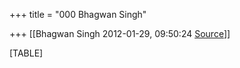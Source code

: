 +++
title = "000 Bhagwan Singh"

+++
[[Bhagwan Singh	2012-01-29, 09:50:24 [Source](https://groups.google.com/g/bvparishat/c/4NEyGzNmeDY)]]



[TABLE]

